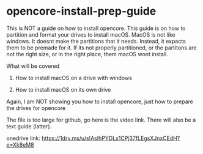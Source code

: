 # opencore-install-prep-guide

This is NOT a guide on how to install opencore.
This guide is on how to partition and format your
drives to install macOS. MacOS is not like windows. 
It doesnt make the partitions that it needs. Instead,
it expacts them to be premade for it. If its not properly
partitioned, or the partitons are not the right size, or
in the right place, them macOS wont install. 

What will be covered

1. How to install macOS on a drive with windows

2. How to install macOS on its own drive

Again, I am NOT showing you how to install opencore,
just how to prepare the drives for opencore

The file is too large for github, go here is the video link.
There will also be a text guide (latter).

onedrive link:
https://1drv.ms/u/s!AsIhPYDLx1CPj37fLEgsXJnxCEdH?e=Xk8eM8
